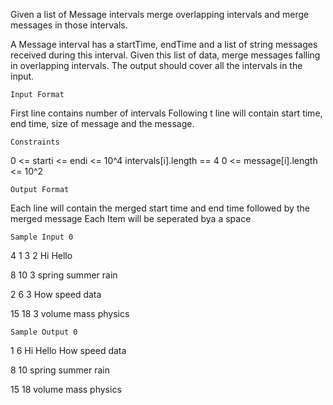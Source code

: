 Given a list of Message intervals merge overlapping intervals and merge messages in those intervals.

A Message interval has a startTime, endTime and a list of string messages received during this interval. Given this list of data, merge messages falling in overlapping intervals. The output should cover all the intervals in the input.

```Input Format```

First line contains number of intervals
Following t line will contain start time, end time, size of message and the message.

```Constraints```

0 <= starti <= endi <= 10^4
intervals[i].length == 4
0 <= message[i].length <= 10^2

```Output Format```

Each line will contain the merged start time and end time followed by the merged message
Each Item will be seperated bya a space

```Sample Input 0```

4
1 3 2 Hi Hello

8 10 3 spring summer rain

2 6 3 How speed data

15 18 3 volume mass physics

```Sample Output 0```

1 6 Hi Hello How speed data

8 10 spring summer rain

15 18 volume mass physics
